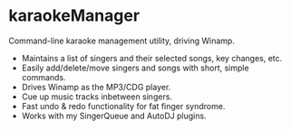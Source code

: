 # karaokeManager
Command-line karaoke management utility, driving Winamp.
* Maintains a list of singers and their selected songs, key changes, etc.
* Easily add/delete/move singers and songs with short, simple commands.
* Drives Winamp as the MP3/CDG player.
* Cue up music tracks inbetween singers.
* Fast undo & redo functionality for fat finger syndrome.
* Works with my SingerQueue and AutoDJ plugins.
